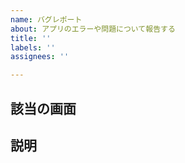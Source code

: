 ```yaml
---
name: バグレポート
about: アプリのエラーや問題について報告する
title: ''
labels: ''
assignees: ''

---
```


## 該当の画面
<!--
該当の画面、もしくは状況をお書きください
可能であればスクリーンショットもここでアップロードしてください
-->

## 説明
<!--
エラーや問題についてできるだけ詳細に書いてください。
コードのエラーならば、実際の結果と期待する結果を書いてください
-->
